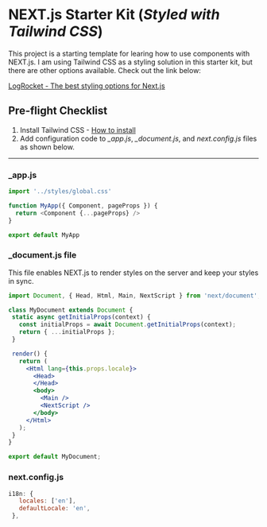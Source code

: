 # NEXT.js Starter Kit (*Styled with Tailwind CSS*)

This project is a starting template for learing how to use components with NEXT.js. I am using Tailwind CSS as a styling solution in this starter kit, but there are other options available. Check out the link below:

[LogRocket - The best styling options for Next.js](https://blog.logrocket.com/best-styling-options-nextjs/)

## Pre-flight Checklist
1. Install Tailwind CSS - [How to install](https://tailwindcss.com/docs/installation)
2. Add configuration code to *_app.js*, *_document.js*, and *next.config.js* files as shown below.
----
### _app.js
```javascript
import '../styles/global.css'

function MyApp({ Component, pageProps }) {
  return <Component {...pageProps} />
}

export default MyApp
```

 ### _document.js file
This file enables NEXT.js to render styles on the server and keep your styles in sync.

 ```jsx
import Document, { Head, Html, Main, NextScript } from 'next/document';

class MyDocument extends Document {
  static async getInitialProps(context) {
    const initialProps = await Document.getInitialProps(context);
    return { ...initialProps };
  }

  render() {
    return (
      <Html lang={this.props.locale}>
        <Head>
        </Head>
        <body>
          <Main />
          <NextScript />
        </body>
      </Html>
    );
  }
}

export default MyDocument;

 ```

 ### next.config.js
 ```javascript
i18n: {
    locales: ['en'],
    defaultLocale: 'en',
  },
 ```